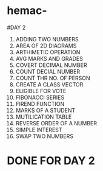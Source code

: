# hemac-
#DAY 2
1. ADDING TWO NUMBERS
2. AREA OF 2D DIAGRAMS 
3. ARTHIMETIC OPERATION
4. AVG MARKS AND GRADES 
5. COVERT DECIMAL NUMBER 
6. COUNT DECIAL NUMBER
7. COUNT THR NO. OF PERSON 
8. CREATE A CLASS VECTOR 
9. ELIGIBLE FOR VOTE 
10. FIBONACCI SERIES
11. FIREND FUNCTION
12. MARKS OF A STUDENT 
13. MUTILICATION TABLE
14. REVERSE ORDER OF A NUMBER
15. SIMPLE INTEREST 
16. SWAP TWO NUMBERS
# DONE FOR DAY 2
